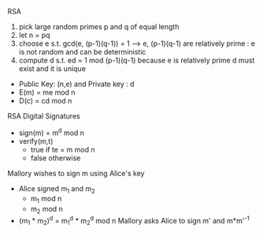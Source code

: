 RSA
1. pick large random primes p and q of equal length
2. let n = pq
3. choose e s.t. gcd(e, (p-1)(q-1)) = 1 --> e, (p-1)(q-1) are relatively prime : e is not random and can be deterministic
4. compute d s.t. ed = 1 mod (p-1)(q-1) because e is relatively prime d must exist and it is unique
- Public Key: (n,e) and Private key : d
- E(m) = me mod n
- D(c) = cd mod n

RSA Digital Signatures 
- sign(m) = m<sup>d</sup> mod n 
- verify(m,t)
  - true if t<up>e</sup> = m mod n
  - false otherwise

Mallory wishes to sign m using Alice's key 
- Alice signed m<sub>1</sub> and m<sub>2</sub>
  - m<sub>1</sub> mod n
  - m<sub>2</sub> mod n
- (m<sub>1</sub> * m<sub>2</sub>)<sup>d</sup> = m<sub>1</sub><sup>d</sup> * m<sub>2</sub><sup>d</sup> mod n
Mallory asks Alice to sign m' and m*m'<sup>-1</sup>
